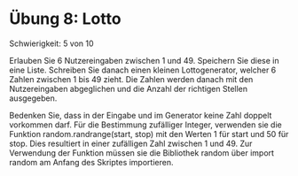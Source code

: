 # Übung 8: Lotto

Schwierigkeit: 5 von 10

Erlauben Sie 6 Nutzereingaben zwischen 1 und 49. Speichern Sie diese in eine
Liste. Schreiben Sie danach einen kleinen Lottogenerator, welcher 6 Zahlen zwischen
1 bis 49 zieht. Die Zahlen werden danach mit den Nutzereingaben abgeglichen
und die Anzahl der richtigen Stellen ausgegeben.

Bedenken Sie, dass in der Eingabe und im Generator keine Zahl doppelt vorkommen darf.
Für die Bestimmung zufälliger Integer, verwenden sie die Funktion random.randrange(start, stop)
mit den Werten 1 für start und 50 für stop. Dies resultiert in einer zufälligen Zahl zwischen
1 und 49. Zur Verwendung der Funktion müssen sie die Bibliothek random über import random am
Anfang des Skriptes importieren.